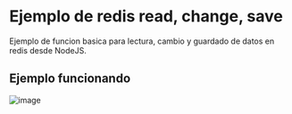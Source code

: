 # Ejemplo de redis read, change, save
Ejemplo de funcion basica para lectura, cambio y guardado de datos en redis desde NodeJS.
## Ejemplo funcionando
![image](https://user-images.githubusercontent.com/10320683/179822268-7ae46f31-ebb9-4100-815c-608059c6870f.png)
